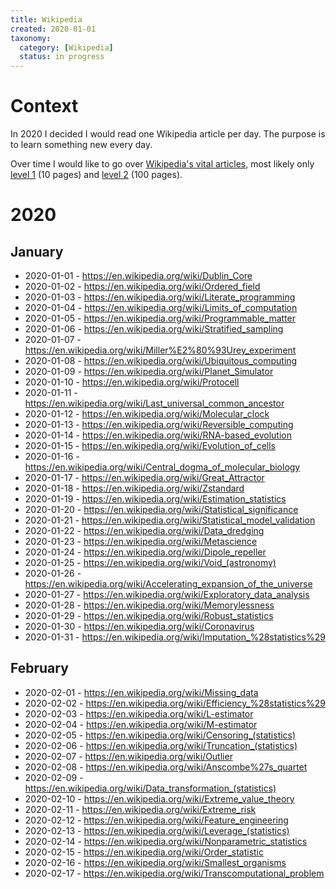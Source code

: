 ```yaml
---
title: Wikipedia
created: 2020-01-01
taxonomy:
  category: [Wikipedia]
  status: in progress
---
```


# Context
In 2020 I decided I would read one Wikipedia article per day. The purpose is to learn something new every day.

Over time I would like to go over [Wikipedia's vital articles](https://en.wikipedia.org/wiki/Wikipedia:Vital_articles), most likely only [level 1](https://en.wikipedia.org/wiki/Wikipedia:Vital_articles/Level/1) (10 pages) and [level 2](https://en.wikipedia.org/wiki/Wikipedia:Vital_articles/Level/2) (100 pages).

# 2020
## January
* 2020-01-01 - https://en.wikipedia.org/wiki/Dublin_Core
* 2020-01-02 - https://en.wikipedia.org/wiki/Ordered_field
* 2020-01-03 - https://en.wikipedia.org/wiki/Literate_programming
* 2020-01-04 - https://en.wikipedia.org/wiki/Limits_of_computation
* 2020-01-05 - https://en.wikipedia.org/wiki/Programmable_matter
* 2020-01-06 - https://en.wikipedia.org/wiki/Stratified_sampling
* 2020-01-07 - https://en.wikipedia.org/wiki/Miller%E2%80%93Urey_experiment
* 2020-01-08 - https://en.wikipedia.org/wiki/Ubiquitous_computing
* 2020-01-09 - https://en.wikipedia.org/wiki/Planet_Simulator
* 2020-01-10 - https://en.wikipedia.org/wiki/Protocell
* 2020-01-11 - https://en.wikipedia.org/wiki/Last_universal_common_ancestor
* 2020-01-12 - https://en.wikipedia.org/wiki/Molecular_clock
* 2020-01-13 - https://en.wikipedia.org/wiki/Reversible_computing
* 2020-01-14 - https://en.wikipedia.org/wiki/RNA-based_evolution
* 2020-01-15 - https://en.wikipedia.org/wiki/Evolution_of_cells
* 2020-01-16 - https://en.wikipedia.org/wiki/Central_dogma_of_molecular_biology
* 2020-01-17 - https://en.wikipedia.org/wiki/Great_Attractor
* 2020-01-18 - https://en.wikipedia.org/wiki/Zstandard
* 2020-01-19 - https://en.wikipedia.org/wiki/Estimation_statistics
* 2020-01-20 - https://en.wikipedia.org/wiki/Statistical_significance
* 2020-01-21 - https://en.wikipedia.org/wiki/Statistical_model_validation
* 2020-01-22 - https://en.wikipedia.org/wiki/Data_dredging
* 2020-01-23 - https://en.wikipedia.org/wiki/Metascience
* 2020-01-24 - https://en.wikipedia.org/wiki/Dipole_repeller
* 2020-01-25 - https://en.wikipedia.org/wiki/Void_(astronomy)
* 2020-01-26 - https://en.wikipedia.org/wiki/Accelerating_expansion_of_the_universe
* 2020-01-27 - https://en.wikipedia.org/wiki/Exploratory_data_analysis
* 2020-01-28 - https://en.wikipedia.org/wiki/Memorylessness
* 2020-01-29 - https://en.wikipedia.org/wiki/Robust_statistics
* 2020-01-30 - https://en.wikipedia.org/wiki/Coronavirus
* 2020-01-31 - https://en.wikipedia.org/wiki/Imputation_%28statistics%29

## February
* 2020-02-01 - https://en.wikipedia.org/wiki/Missing_data
* 2020-02-02 - https://en.wikipedia.org/wiki/Efficiency_%28statistics%29
* 2020-02-03 - https://en.wikipedia.org/wiki/L-estimator
* 2020-02-04 - https://en.wikipedia.org/wiki/M-estimator
* 2020-02-05 - https://en.wikipedia.org/wiki/Censoring_(statistics)
* 2020-02-06 - https://en.wikipedia.org/wiki/Truncation_(statistics)
* 2020-02-07 - https://en.wikipedia.org/wiki/Outlier
* 2020-02-08 - https://en.wikipedia.org/wiki/Anscombe%27s_quartet
* 2020-02-09 - https://en.wikipedia.org/wiki/Data_transformation_(statistics)
* 2020-02-10 - https://en.wikipedia.org/wiki/Extreme_value_theory
* 2020-02-11 - https://en.wikipedia.org/wiki/Extreme_risk
* 2020-02-12 - https://en.wikipedia.org/wiki/Feature_engineering
* 2020-02-13 - https://en.wikipedia.org/wiki/Leverage_(statistics)
* 2020-02-14 - https://en.wikipedia.org/wiki/Nonparametric_statistics
* 2020-02-15 - https://en.wikipedia.org/wiki/Order_statistic
* 2020-02-16 - https://en.wikipedia.org/wiki/Smallest_organisms
* 2020-02-17 - https://en.wikipedia.org/wiki/Transcomputational_problem

